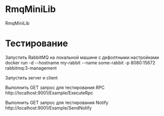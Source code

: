 # RmqMiniLib

RmqMiniLib

# Тестирование

Запустить RabbitMQ на локальной машине с дефолтными настройками
docker run -d --hostname my-rabbit --name some-rabbit -p 8080:15672 rabbitmq:3-management

Запустить server и client

Выполнить GET запрос для тестирования RPC
http://localhost:9001/Example/ExecuteRpc

Выполнить GET запрос для тестирования Notify
http://localhost:9001/Example/SendNotify
